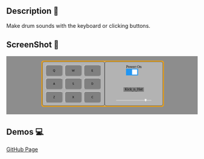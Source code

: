 ## Description :book:
Make drum sounds with the keyboard or clicking buttons.

## ScreenShot :camera_flash:
![](images/demo-2.png)

## Demos :computer:
[GitHub Page](https://grayturtle01.github.io/drum-machine/)

